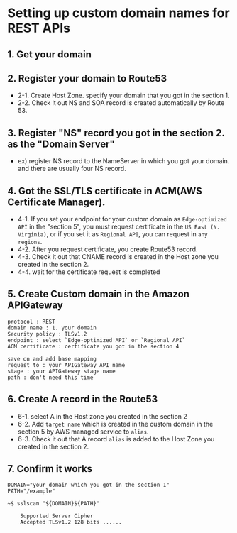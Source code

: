 # Setting up custom domain names for REST APIs

## 1. Get your domain

## 2. Register your domain to Route53

- 2-1. Create Host Zone. specify your domain that you got in the section 1.
- 2-2. Check it out NS and SOA record is created automatically by Route 53.

## 3. Register "NS" record you got in the section 2. as the "Domain Server"

- ex) register NS record to the NameServer in which you got your domain. and there are usually four NS record.

## 4. Got the SSL/TLS certificate in ACM(AWS Certificate Manager).

- 4-1. If you set your endpoint for your custom domain as `Edge-optimized API` in the "section 5", you must request certificate in the `US East (N. Virginia)`, or if you set it as `Regional API`, you can request in `any regions`.
- 4-2. After you request certificate, you create Route53 record.
- 4-3. Check it out that CNAME record is created in the Host zone you created in the section 2.
- 4-4. wait for the certificate request is completed

## 5. Create Custom domain in the Amazon APIGateway

```
protocol : REST
domain name : 1. your domain
Security policy : TLSv1.2
endpoint : select `Edge-optimized API` or `Regional API`
ACM certificate : certificate you got in the section 4

save on and add base mapping
request to : your APIGateway API name
stage : your APIGateway stage name
path : don't need this time
```

## 6. Create A record in the Route53

- 6-1. select A in the Host zone you created in the section 2
- 6-2. Add `target name` which is created in the custom domain in the section 5 by AWS managed service to `alias`.
- 6-3. Check it out that A record `alias` is added to the Host Zone you created in the section 2.

## 7. Confirm it works

```
DOMAIN="your domain which you got in the section 1"
PATH="/example"

~$ sslscan "${DOMAIN}${PATH}"

    Supported Server Cipher
    Accepted TLSv1.2 128 bits ......
```
